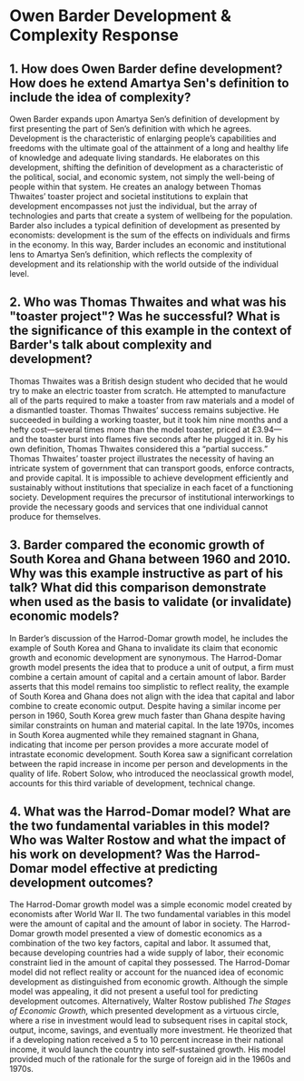 # Owen Barder Development & Complexity Response

## 1. How does Owen Barder define development? How does he extend Amartya Sen's definition to include the idea of complexity?

  Owen Barder expands upon Amartya Sen’s definition of development by first presenting the part of Sen’s definition with which he agrees. Development is the characteristic of enlarging people’s capabilities and freedoms with the ultimate goal of the attainment of a long and healthy life of knowledge and adequate living standards. He elaborates on this development, shifting the definition of development as a characteristic of the political, social, and economic system, not simply the well-being of people within that system. He creates an analogy between Thomas Thwaites’ toaster project and societal institutions to explain that development encompasses not just the individual, but the array of technologies and parts that create a system of wellbeing for the population. Barder also includes a typical definition of development as presented by economists: development is the sum of the effects on individuals and firms in the economy. In this way, Barder includes an economic and institutional lens to Amartya Sen’s definition, which reflects the complexity of development and its relationship with the world outside of the individual level.

## 2. Who was Thomas Thwaites and what was his "toaster project"?  Was he successful? What is the significance of this example in the context of Barder's talk about complexity and development?

  Thomas Thwaites was a British design student who decided that he would try to make an electric toaster from scratch. He attempted to manufacture all of the parts required to make a toaster from raw materials and a model of a dismantled toaster. Thomas Thwaites’ success remains subjective. He succeeded in building a working toaster, but it took him nine months and a hefty cost—several times more than the model toaster, priced at £3.94—and the toaster burst into flames five seconds after he plugged it in. By his own definition, Thomas Thwaites considered this a “partial success.” Thomas Thwaites’ toaster project illustrates the necessity of having an intricate system of government that can transport goods, enforce contracts, and provide capital. It is impossible to achieve development efficiently and sustainably without institutions that specialize in each facet of a functioning society. Development requires the precursor of institutional interworkings to provide the necessary goods and services that one individual cannot produce for themselves. 

## 3. Barder compared the economic growth of South Korea and Ghana between 1960 and 2010. Why was this example instructive as part of his talk?  What did this comparison demonstrate when used as the basis to validate (or invalidate) economic models?

  In Barder’s discussion of the Harrod-Domar growth model, he includes the example of South Korea and Ghana to invalidate its claim that economic growth and economic development are synonymous. The Harrod-Domar growth model presents the idea that to produce a unit of output, a firm must combine a certain amount of capital and a certain amount of labor. Barder asserts that this model remains too simplistic to reflect reality, the example of South Korea and Ghana does not align with the idea that capital and labor combine to create economic output. Despite having a similar income per person in 1960, South Korea grew much faster than Ghana despite having similar constraints on human and material capital. In the late 1970s, incomes in South Korea augmented while they remained stagnant in Ghana, indicating that income per person provides a more accurate model of intrastate economic development. South Korea saw a significant correlation between the rapid increase in income per person and developments in the quality of life. Robert Solow, who introduced the neoclassical growth model, accounts for this third variable of development, technical change.

## 4. What was the Harrod-Domar model? What are the two fundamental variables in this model? Who was Walter Rostow and what the impact of his work on development?  Was the Harrod-Domar model effective at predicting development outcomes?

  The Harrod-Domar growth model was a simple economic model created by economists after World War II. The two fundamental variables in this model were the amount of capital and the amount of labor in society. The Harrod-Domar growth model presented a view of domestic economics as a combination of the two key factors, capital and labor. It assumed that, because developing countries had a wide supply of labor, their economic constraint lied in the amount of capital they possessed. The Harrod-Domar model did not reflect reality or account for the nuanced idea of economic development as distinguished from economic growth. Although the simple model was appealing, it did not present a useful tool for predicting development outcomes. Alternatively, Walter Rostow published *The Stages of Economic Growth,* which presented development as a virtuous circle, where a rise in investment would lead to subsequent rises in capital stock, output, income, savings, and eventually more investment. He theorized that if a developing nation received a 5 to 10 percent increase in their national income, it would launch the country into self-sustained growth. His model provided much of the rationale for the surge of foreign aid in the 1960s and 1970s.
